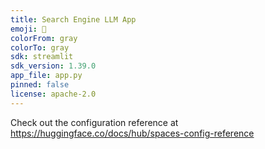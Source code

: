 ```yaml
---
title: Search Engine LLM App
emoji: 🚀
colorFrom: gray
colorTo: gray
sdk: streamlit
sdk_version: 1.39.0
app_file: app.py
pinned: false
license: apache-2.0
---
```


Check out the configuration reference at https://huggingface.co/docs/hub/spaces-config-reference
